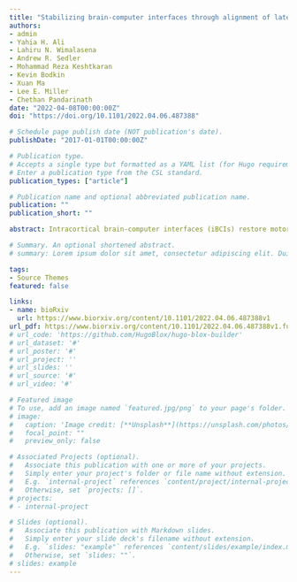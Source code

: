 ```yaml
---
title: "Stabilizing brain-computer interfaces through alignment of latent dynamics"
authors:
- admin
- Yahia H. Ali
- Lahiru N. Wimalasena
- Andrew R. Sedler
- Mohammad Reza Keshtkaran
- Kevin Bodkin
- Xuan Ma
- Lee E. Miller
- Chethan Pandarinath
date: "2022-04-08T00:00:00Z"
doi: "https://doi.org/10.1101/2022.04.06.487388"

# Schedule page publish date (NOT publication's date).
publishDate: "2017-01-01T00:00:00Z"

# Publication type.
# Accepts a single type but formatted as a YAML list (for Hugo requirements).
# Enter a publication type from the CSL standard.
publication_types: ["article"]

# Publication name and optional abbreviated publication name.
publication: ""
publication_short: ""

abstract: Intracortical brain-computer interfaces (iBCIs) restore motor function to people with paralysis by translating brain activity into control signals for external devices. In current iBCIs, instabilities at the neural interface result in a degradation of decoding performance, which necessitates frequent supervised recalibration using new labeled data. One potential solution is to use the latent manifold structure that underlies neural population activity to facilitate a stable mapping between brain activity and behavior. Recent efforts using unsupervised approaches have improved iBCI stability using this principle; however, existing methods treat each time step as an independent sample and do not account for latent dynamics. Dynamics have been used to enable high performance prediction of movement intention, and may also help improve stabilization. Here, we present a platform for Nonlinear Manifold Alignment with Dynamics (NoMAD), which stabilizes iBCI decoding using recurrent neural network models of dynamics. NoMAD uses unsupervised distribution alignment to update the mapping of nonstationary neural data to a consistent set of neural dynamics, thereby providing stable input to the iBCI decoder. In applications to data from monkey motor cortex collected during motor tasks, NoMAD enables accurate behavioral decoding with unparalleled stability over weeks-to months-long timescales without any supervised recalibration.

# Summary. An optional shortened abstract.
# summary: Lorem ipsum dolor sit amet, consectetur adipiscing elit. Duis posuere tellus ac convallis placerat. Proin tincidunt magna sed ex sollicitudin condimentum.

tags:
- Source Themes
featured: false

links:
- name: bioRxiv
  url: https://www.biorxiv.org/content/10.1101/2022.04.06.487388v1 
url_pdf: https://www.biorxiv.org/content/10.1101/2022.04.06.487388v1.full.pdf
# url_code: 'https://github.com/HugoBlox/hugo-blox-builder'
# url_dataset: '#'
# url_poster: '#'
# url_project: ''
# url_slides: ''
# url_source: '#'
# url_video: '#'

# Featured image
# To use, add an image named `featured.jpg/png` to your page's folder. 
# image:
#   caption: 'Image credit: [**Unsplash**](https://unsplash.com/photos/s9CC2SKySJM)'
#   focal_point: ""
#   preview_only: false

# Associated Projects (optional).
#   Associate this publication with one or more of your projects.
#   Simply enter your project's folder or file name without extension.
#   E.g. `internal-project` references `content/project/internal-project/index.md`.
#   Otherwise, set `projects: []`.
# projects:
# - internal-project

# Slides (optional).
#   Associate this publication with Markdown slides.
#   Simply enter your slide deck's filename without extension.
#   E.g. `slides: "example"` references `content/slides/example/index.md`.
#   Otherwise, set `slides: ""`.
# slides: example
---
```

<!-- 
{{% callout note %}}
Create your slides in Markdown - click the *Slides* button to check out the example.
{{% /callout %}}

Add the publication's **full text** or **supplementary notes** here. You can use rich formatting such as including [code, math, and images](https://docs.hugoblox.com/content/writing-markdown-latex/). -->
